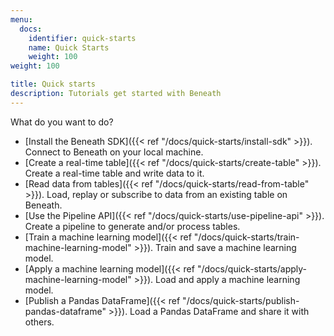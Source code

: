 ```yaml
---
menu:
  docs:
    identifier: quick-starts
    name: Quick Starts
    weight: 100
weight: 100

title: Quick starts
description: Tutorials get started with Beneath
---
```


What do you want to do?

- [Install the Beneath SDK]({{< ref "/docs/quick-starts/install-sdk" >}}). Connect to Beneath on your local machine.
- [Create a real-time table]({{< ref "/docs/quick-starts/create-table" >}}). Create a real-time table and write data to it.
- [Read data from tables]({{< ref "/docs/quick-starts/read-from-table" >}}). Load, replay or subscribe to data from an existing table on Beneath.
- [Use the Pipeline API]({{< ref "/docs/quick-starts/use-pipeline-api" >}}). Create a pipeline to generate and/or process tables.
- [Train a machine learning model]({{< ref "/docs/quick-starts/train-machine-learning-model" >}}). Train and save a machine learning model.
- [Apply a machine learning model]({{< ref "/docs/quick-starts/apply-machine-learning-model" >}}). Load and apply a machine learning model.
- [Publish a Pandas DataFrame]({{< ref "/docs/quick-starts/publish-pandas-dataframe" >}}). Load a Pandas DataFrame and share it with others.
